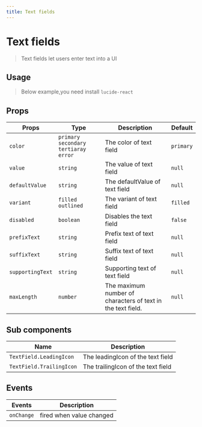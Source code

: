 ```yaml
---
title: Text fields
---
```


# Text fields

> Text fields let users enter text into a UI

## Usage

> Below example,you need install `lucide-react`

<usage name="text-fields"></usage>

## Props

| Props            | Type                                      | Description                                                 | Default   |
| ---------------- | ----------------------------------------- | ----------------------------------------------------------- | --------- |
| `color`          | `primary` `secondary` `tertiaray` `error` | The color of text field                                     | `primary` |
| `value`          | `string`                                  | The value of text field                                     | `null`    |
| `defaultValue`   | `string`                                  | The defaultValue of text field                              | `null`    |
| `variant`        | `filled` `outlined`                       | The variant of text field                                   | `filled`  |
| `disabled`       | `boolean`                                 | Disables the text field                                     | `false`   |
| `prefixText`     | `string`                                  | Prefix text of text field                                   | `null`    |
| `suffixText`     | `string`                                  | Suffix text of text field                                   | `null`    |
| `supportingText` | `string`                                  | Supporting text of text field                               | `null`    |
| `maxLength`      | `number`                                  | The maximum number of characters of text in the text field. | `null`    |

## Sub components

| Name                     | Description                        |
| ------------------------ | ---------------------------------- |
| `TextField.LeadingIcon`  | The leadingIcon of the text field  |
| `TextField.TrailingIcon` | The trailingIcon of the text field |

## Events

| Events     | Description              |
| ---------- | ------------------------ |
| `onChange` | fired when value changed |
